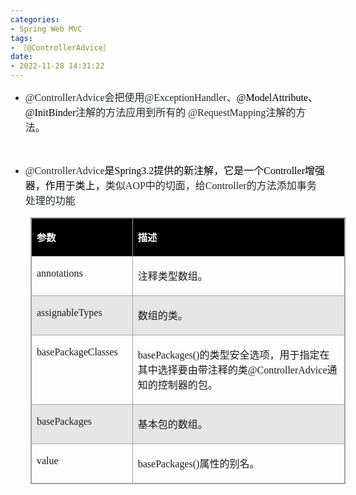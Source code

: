 ```yaml
---
categories:
- Spring Web MVC
tags:
- ［@ControllerAdvice］
date:
- 2022-11-28 14:31:22
---
```


<ul>
    <li><span style="font-size:12.0pt"><span style="font-family:SimSun"><span style="color:#24292e"><span
                        style="font-size:12.0pt"><span style="font-family:&quot;Comic Sans MS&quot;"><span
                                style="color:#24292e">@ControllerAdvice</span></span></span><span
                        style="font-size:12.0pt"><span style="font-family:&quot;Microsoft YaHei UI&quot;"><span
                                style="color:#24292e">会把使用</span></span></span><span style="font-size:12.0pt"><span
                            style="font-family:&quot;Comic Sans MS&quot;"><span
                                style="color:#24292e">@ExceptionHandler</span></span></span><span
                        style="font-size:12.0pt"><span style="font-family:SimSun"><span
                                style="color:#24292e">、</span></span></span><span style="font-size:12.0pt"><span
                            style="font-family:&quot;Comic Sans MS&quot;"><span
                                style="color:black">@ModelAttribute</span></span></span><span
                        style="font-size:12.0pt"><span style="font-family:SimSun"><span
                                style="color:black">、</span></span></span><span style="font-size:12.0pt"><span
                            style="font-family:&quot;Comic Sans MS&quot;"><span
                                style="color:black">@InitBinder</span></span></span><span style="font-size:12.0pt"><span
                            style="font-family:&quot;Microsoft YaHei UI&quot;"><span
                                style="color:#24292e">注解的方法应用到所有的</span></span></span><span
                        style="font-size:12.0pt"><span style="font-family:&quot;Comic Sans MS&quot;"><span
                                style="color:#24292e"> @RequestMapping</span></span></span><span
                        style="font-size:12.0pt"><span style="font-family:&quot;Microsoft YaHei UI&quot;"><span
                                style="color:#24292e">注解的方法。</span></span></span></span></span></span></li>
</ul>
<p><span style="font-size:12.0pt"><span style="font-family:SimSun"><span style="color:#24292e"><span
                    style="font-size:12.0pt"><span style="font-family:&quot;Microsoft YaHei UI&quot;"><span
                            style="color:#24292e"></span></span></span></span></span></span><br></p>
<ul>
    <li><span style="font-size:12.0pt"><span style="font-family:&quot;Comic Sans MS&quot;"><span
                    style="color:#24292e">@ControllerAdvice</span></span></span><span style="font-size:12.0pt"><span
                style="font-family:&quot;Microsoft YaHei UI&quot;"><span style="color:black">是</span></span></span><span
            style="font-size:12.0pt"><span style="font-family:&quot;Comic Sans MS&quot;"><span
                    style="color:black">Spring3.2</span></span></span><span style="font-size:12.0pt"><span
                style="font-family:&quot;Microsoft YaHei UI&quot;"><span
                    style="color:black">提供的新注解，它是一个</span></span></span><span style="font-size:12.0pt"><span
                style="font-family:&quot;Comic Sans MS&quot;"><span
                    style="color:black">Controller</span></span></span><span style="font-size:12.0pt"><span
                style="font-family:&quot;Microsoft YaHei UI&quot;"><span
                    style="color:black">增强器，作用于类上，</span></span></span><span style="font-size:12.0pt"><span
                style="font-family:&quot;Microsoft YaHei UI&quot;"><span
                    style="color:#24292e">类似</span></span></span><span style="font-size:12.0pt"><span
                style="font-family:&quot;Comic Sans MS&quot;"><span style="color:#24292e">AOP</span></span></span><span
            style="font-size:12.0pt"><span style="font-family:&quot;Microsoft YaHei UI&quot;"><span
                    style="color:#24292e">中的切面，给</span></span></span><span style="font-size:12.0pt"><span
                style="font-family:&quot;Comic Sans MS&quot;"><span
                    style="color:#24292e">Controller</span></span></span><span style="font-size:12.0pt"><span
                style="font-family:&quot;Microsoft YaHei UI&quot;"><span
                    style="color:#24292e">的方法添加事务处理的功能</span></span></span>​​​​​​​</li>
</ul>
<table summary="" cellspacing="0"
    style="border-collapse:collapse; border-color:#a3a3a3; border-style:solid; border-width:1px; margin-left:32px"
    class=" cke_show_border">
    <tbody>
        <tr>
            <td
                style="background-color:black; border-bottom:1px solid #a3a3a3; border-left:1px solid #a3a3a3; border-right:1px solid #a3a3a3; border-top:1px solid #a3a3a3; vertical-align:top; width:1.7388in">
                <p><span style="font-size:11.5pt"><span style="font-family:&quot;Microsoft YaHei UI&quot;"><span
                                style="color:white"><strong>参数</strong></span></span></span></p>
            </td>
            <td
                style="background-color:black; border-bottom:1px solid #a3a3a3; border-left:1px solid #a3a3a3; border-right:1px solid #a3a3a3; border-top:1px solid #a3a3a3; vertical-align:top; width:6.4847in">
                <p><span style="font-size:11.5pt"><span style="font-family:&quot;Microsoft YaHei UI&quot;"><span
                                style="color:white"><strong>描述</strong></span></span></span></p>
            </td>
        </tr>
        <tr>
            <td
                style="border-bottom:1px solid #a3a3a3; border-left:1px solid #a3a3a3; border-right:1px solid #a3a3a3; border-top:1px solid #a3a3a3; vertical-align:top; width:1.7388in">
                <p><span style="font-size:12.0pt"><span
                            style="font-family:&quot;Comic Sans MS&quot;">annotations</span></span></p>
            </td>
            <td
                style="border-bottom:1px solid #a3a3a3; border-left:1px solid #a3a3a3; border-right:1px solid #a3a3a3; border-top:1px solid #a3a3a3; vertical-align:top; width:6.4847in">
                <p><span style="font-size:12.0pt"><span
                            style="font-family:&quot;Microsoft YaHei UI&quot;">注释类型数组。</span></span></p>
            </td>
        </tr>
        <tr>
            <td
                style="background-color:#e7e6e6; border-bottom:1px solid #a3a3a3; border-left:1px solid #a3a3a3; border-right:1px solid #a3a3a3; border-top:1px solid #a3a3a3; vertical-align:top; width:1.7388in">
                <p><span style="font-size:12.0pt"><span
                            style="font-family:&quot;Comic Sans MS&quot;">assignableTypes</span></span></p>
            </td>
            <td
                style="background-color:#e7e6e6; border-bottom:1px solid #a3a3a3; border-left:1px solid #a3a3a3; border-right:1px solid #a3a3a3; border-top:1px solid #a3a3a3; vertical-align:top; width:6.4847in">
                <p><span style="font-size:12.0pt"><span
                            style="font-family:&quot;Microsoft YaHei UI&quot;">数组的类。</span></span></p>
            </td>
        </tr>
        <tr>
            <td
                style="border-bottom:1px solid #a3a3a3; border-left:1px solid #a3a3a3; border-right:1px solid #a3a3a3; border-top:1px solid #a3a3a3; vertical-align:top; width:1.7486in">
                <p><span style="font-size:12.0pt"><span
                            style="font-family:&quot;Comic Sans MS&quot;">basePackageClasses</span></span></p>
            </td>
            <td
                style="border-bottom:1px solid #a3a3a3; border-left:1px solid #a3a3a3; border-right:1px solid #a3a3a3; border-top:1px solid #a3a3a3; vertical-align:top; width:6.475in">
                <p><span style="font-size:12.0pt"><span
                            style="font-family:&quot;Comic Sans MS&quot;">basePackages()</span><span
                            style="font-family:&quot;Microsoft YaHei UI&quot;">的类型安全选项，用于指定在其中选择要由带注释的类</span><span
                            style="font-family:&quot;Comic Sans MS&quot;">@ControllerAdvice</span><span
                            style="font-family:&quot;Microsoft YaHei UI&quot;">通知的控制器的包。</span></span></p>
            </td>
        </tr>
        <tr>
            <td
                style="background-color:#e7e6e6; border-bottom:1px solid #a3a3a3; border-left:1px solid #a3a3a3; border-right:1px solid #a3a3a3; border-top:1px solid #a3a3a3; vertical-align:top; width:1.7388in">
                <p><span style="font-size:12.0pt"><span
                            style="font-family:&quot;Comic Sans MS&quot;">basePackages</span></span></p>
            </td>
            <td
                style="background-color:#e7e6e6; border-bottom:1px solid #a3a3a3; border-left:1px solid #a3a3a3; border-right:1px solid #a3a3a3; border-top:1px solid #a3a3a3; vertical-align:top; width:6.4847in">
                <p><span style="font-size:12.0pt"><span
                            style="font-family:&quot;Microsoft YaHei UI&quot;">基本包的数组。</span></span></p>
            </td>
        </tr>
        <tr>
            <td
                style="border-bottom:1px solid #a3a3a3; border-left:1px solid #a3a3a3; border-right:1px solid #a3a3a3; border-top:1px solid #a3a3a3; vertical-align:top; width:1.7388in">
                <p><span style="font-size:12.0pt"><span
                            style="font-family:&quot;Comic Sans MS&quot;">value</span></span></p>
            </td>
            <td
                style="border-bottom:1px solid #a3a3a3; border-left:1px solid #a3a3a3; border-right:1px solid #a3a3a3; border-top:1px solid #a3a3a3; vertical-align:top; width:6.4847in">
                <p><span style="font-size:12.0pt"><span
                            style="font-family:&quot;Comic Sans MS&quot;">basePackages()</span><span
                            style="font-family:&quot;Microsoft YaHei UI&quot;">属性的别名。</span></span></p>
            </td>
        </tr>
    </tbody>
</table>